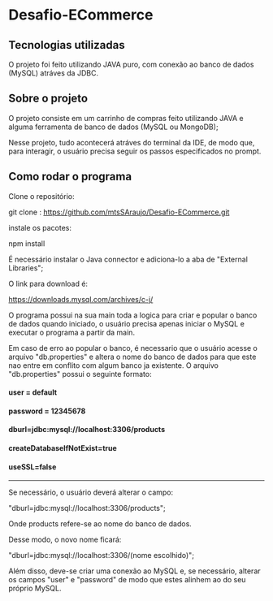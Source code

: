 # Desafio-ECommerce

## Tecnologias utilizadas

O projeto foi feito utilizando JAVA puro, com conexão ao banco de dados (MySQL) atráves da JDBC.

## Sobre o projeto

O projeto consiste em um carrinho de compras feito utilizando JAVA e alguma ferramenta de banco de dados (MySQL ou MongoDB);

Nesse projeto, tudo acontecerá atráves do terminal da IDE, de modo que, para interagir, o usuário precisa seguir os passos especificados no prompt.

## Como rodar o programa

Clone o repositório:

git clone : https://github.com/mtsSAraujo/Desafio-ECommerce.git

instale os pacotes:

npm install

É necessário instalar o Java connector e adiciona-lo a aba de "External Libraries";

O link para download é:

https://downloads.mysql.com/archives/c-j/

O programa possui na sua main toda a logica para criar e popular o banco de dados quando iniciado, o usuário precisa apenas iniciar o MySQL e executar o programa a partir da main.

Em caso de erro ao popular o banco, é necessario que o usuário acesse o arquivo "db.properties" e altera o nome do banco de dados para que este nao entre em conflito com algum banco ja existente.
O arquivo "db.properties" possui o seguinte formato:

#### user = default

#### password = 12345678

#### dburl=jdbc:mysql://localhost:3306/products

#### createDatabaseIfNotExist=true

#### useSSL=false 
---------------------------------------------------------------------------

Se necessário, o usuário deverá alterar o campo: 

"dburl=jdbc:mysql://localhost:3306/products"; 

Onde products refere-se ao nome do banco de dados.

Desse modo, o novo nome ficará: 

"dburl=jdbc:mysql://localhost:3306/(nome escolhido)";

Além disso, deve-se criar uma conexão ao MySQL e, se necessário, alterar os campos "user" e "password" de modo que estes alinhem ao do seu próprio MySQL.

